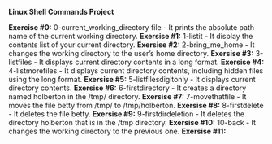 **Linux Shell Commands Project**

**Exercise #0:** 0-current_working_directory file - It prints the absolute path name of the current working directory.
**Exersise #1:** 1-listit - It display the contents list of your current directory.
**Exersise #2:** 2-bring_me_home - It changes the working directory to the user’s home directory.
**Exersise #3:** 3-listfiles - It displays current directory contents in a long format.
**Exersise #4:** 4-listmorefiles - It displays current directory contents, including hidden files using the long format.
**Exersise #5:** 5-listfilesdigitonly - It displays current directory contents.
**Exersise #6:** 6-firstdirectory - It creates a directory named holberton in the /tmp/ directory.
**Exersise #7:** 7-movethatfile - It moves the file betty from /tmp/ to /tmp/holberton.
**Exersise #8:** 8-firstdelete - It deletes the file betty.
**Exersise #9:** 9-firstdirdeletion - It deletes the directory holberton that is in the /tmp directory. 
**Exersise #10:** 10-back - It changes the working directory to the previous one.
**Exersise #11:** 






